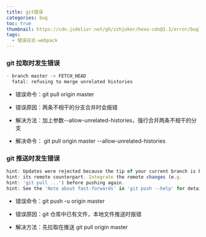 ```yaml
---
title: git错误
categories: bug
toc: true
thumbnail: https://cdn.jsdelivr.net/gh/zzhjoker/hexo-cdn@1.1/error/bug1.png
tags:
  - 错误日志-webpack
---
```


### git 拉取时发生错误

```javascript
- branch master -> FETCH_HEAD
  fatal: refusing to merge unrelated histories

```

<!--more-->

- 错误命令：git pull origin master

* 错误原因：两条不相干的分支合并时会报错

* 解决方法：加上参数--allow-unrelated-histories，强行合并两条不相干的分支

* 解决命令： git pull origin master --allow-unrelated-histories

### git 推送时发生错误

```javascript
hint: Updates were rejected because the tip of your current branch is behind
hint: its remote counterpart. Integrate the remote changes (e.g.
hint: 'git pull ...') before pushing again.
hint: See the 'Note about fast-forwards' in 'git push --help' for details.

```

- 错误命令：git push -u origin master

* 错误原因：git 仓库中已有文件，本地文件推送时报错

* 解决方法：先拉取在推送 git pull origin master
